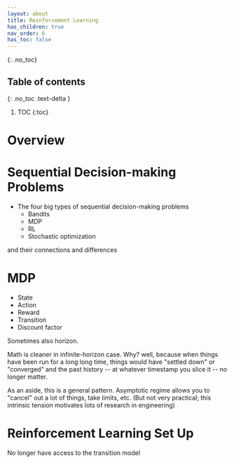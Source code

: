 ```yaml
---
layout: about
title: Reinforcement Learning
has_children: true
nav_order: 6
has_toc: false
---
```


{: .no_toc}
## Table of contents
{: .no_toc .text-delta }

1. TOC
{:toc}

# Overview
# Sequential Decision-making Problems
- The four big types of sequential decision-making problems
    - Bandits
    - MDP
    - RL
    - Stochastic optimization

and their connections and differences

# MDP

- State
- Action
- Reward
- Transition
- Discount factor

Sometimes also horizon. 

Math is cleaner in infinite-horizon case. Why? well, because when things have been run for a long long time, things would have "settled down" or "converged" and the past history -- at whatever timestamp you slice it -- no longer matter.

As an aside, this is a general pattern. Asymptotic regime allows you to "cancel" out a lot of things, take limits, etc. (But not very practical; this intrinsic tension motivates lots of research in engineering)
# Reinforcement Learning Set Up

No longer have access to the transition model 

